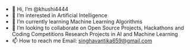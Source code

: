 - 👋 Hi, I’m @khushi4444
- 👀 I’m interested in Artificial Intelligence
- 🌱 I’m currently learning Machine Learning Algorithms
- 💞️ I’m looking to collaborate on Open Source Projects,
Hackathons and Coding Competitions
Research Projects in AI and Machine Learning
- 📫 How to reach me Email: singhavantika659@gmail.com

<!---
khushi4444/khushi4444 is a ✨ special ✨ repository because its `README.md` (this file) appears on your GitHub profile.
You can click the Preview link to take a look at your changes.
--->
